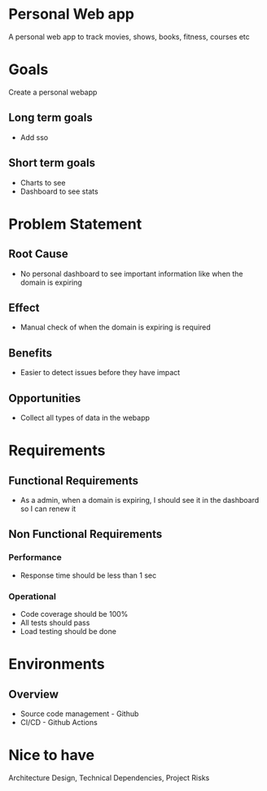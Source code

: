 # Personal Web app

A personal web app to track movies, shows, books, fitness, courses etc

# Goals

Create a personal webapp

## Long term goals

- Add sso

## Short term goals

- Charts to see
- Dashboard to see stats

# Problem Statement

## Root Cause

- No personal dashboard to see important information like when the domain is expiring

## Effect

- Manual check of when the domain is expiring is required

## Benefits

- Easier to detect issues before they have impact

## Opportunities

- Collect all types of data in the webapp

# Requirements

## Functional Requirements

- As a admin, when a domain is expiring, I should see it in the dashboard so I can renew it

## Non Functional Requirements

### Performance

- Response time should be less than 1 sec

### Operational

- Code coverage should be 100%
- All tests should pass
- Load testing should be done

# Environments

## Overview
- Source code management - Github
- CI/CD - Github Actions

# Nice to have
Architecture Design, Technical Dependencies, Project Risks